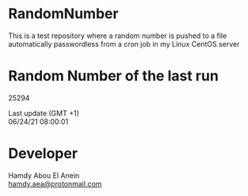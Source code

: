 # RandomNumber    
This is a test repository where a random number is pushed to a file automatically passwordless from a cron job in my Linux CentOS server    
# Random Number of the last run   
25294
      
Last update (GMT +1)    
06/24/21 08:00:01
# Developer    
Hamdy Abou El Anein   
hamdy.aea@protonmail.com
